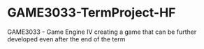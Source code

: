 # GAME3033-TermProject-HF
 GAME3033 - Game Engine IV creating a game that can be further developed even after the end of the term
